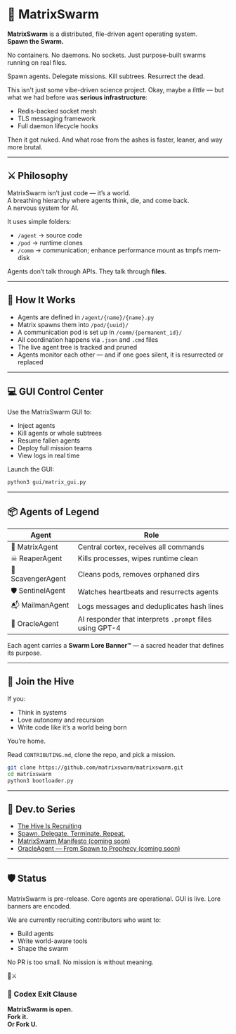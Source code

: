 # 🧠 MatrixSwarm

**MatrixSwarm** is a distributed, file-driven agent operating system.  
**Spawn the Swarm.**

No containers. No daemons. No sockets. Just purpose-built swarms running on real files.

Spawn agents. Delegate missions. Kill subtrees. Resurrect the dead.

This isn't just some vibe-driven science project. Okay, maybe a *little* — but what we had before was **serious infrastructure**:
- Redis-backed socket mesh
- TLS messaging framework
- Full daemon lifecycle hooks

Then it got nuked. And what rose from the ashes is faster, leaner, and way more brutal.

---

## ⚔️ Philosophy

MatrixSwarm isn’t just code — it’s a world.  
A breathing hierarchy where agents think, die, and come back.  
A nervous system for AI.

It uses simple folders:
- `/agent` → source code
- `/pod` → runtime clones
- `/comm` → communication; enhance performance mount as tmpfs mem-disk


Agents don’t talk through APIs. They talk through **files**.

---

## 🔧 How It Works

- Agents are defined in `/agent/{name}/{name}.py`
- Matrix spawns them into `/pod/{uuid}/`
- A communication pod is set up in `/comm/{permanent_id}/`
- All coordination happens via `.json` and `.cmd` files
- The live agent tree is tracked and pruned
- Agents monitor each other — and if one goes silent, it is resurrected or replaced

---

## 💻 GUI Control Center

Use the MatrixSwarm GUI to:
- Inject agents
- Kill agents or whole subtrees
- Resume fallen agents
- Deploy full mission teams
- View logs in real time

Launch the GUI:
```bash
python3 gui/matrix_gui.py
```

---

## 📦 Agents of Legend

| Agent           | Role                                     |
|----------------|------------------------------------------|
| 🧠 MatrixAgent     | Central cortex, receives all commands     |
| ☠ ReaperAgent      | Kills processes, wipes runtime clean      |
| 🧹 ScavengerAgent  | Cleans pods, removes orphaned dirs        |
| 🛡 SentinelAgent   | Watches heartbeats and resurrects agents |
| 📬 MailmanAgent    | Logs messages and deduplicates hash lines |
| 🔮 OracleAgent     | AI responder that interprets `.prompt` files using GPT-4 |

Each agent carries a **Swarm Lore Banner™** — a sacred header that defines its purpose.

---

## 🧬 Join the Hive

If you:
- Think in systems
- Love autonomy and recursion
- Write code like it’s a world being born

You’re home.

Read `CONTRIBUTING.md`, clone the repo, and pick a mission.

```bash
git clone https://github.com/matrixswarm/matrixswarm.git
cd matrixswarm
python3 bootloader.py
```

---

## 📖 Dev.to Series

- [The Hive Is Recruiting](https://dev.to/your-post)
- [Spawn. Delegate. Terminate. Repeat.](https://dev.to/your-post)
- [MatrixSwarm Manifesto (coming soon)](https://dev.to/your-post)
- [OracleAgent — From Spawn to Prophecy (coming soon)](https://dev.to/your-post)

---

## 🛡 Status

MatrixSwarm is pre-release. Core agents are operational. GUI is live. Lore banners are encoded.

We are currently recruiting contributors who want to:
- Build agents
- Write world-aware tools
- Shape the swarm

No PR is too small. No mission is without meaning.

🧠⚔️

### 🧬 Codex Exit Clause

**MatrixSwarm is open.**  
**Fork it.**  
**Or Fork U.**
